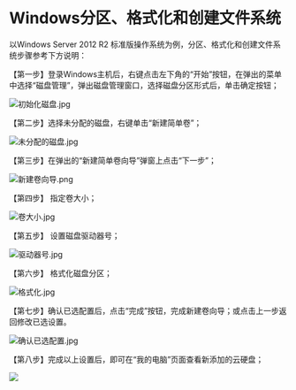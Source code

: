 # **Windows分区、格式化和创建文件系统**

以Windows Server 2012 R2 标准版操作系统为例，分区、格式化和创建文件系统步骤参考下方说明：

【第一步】登录Windows主机后，右键点击左下角的“开始”按钮，在弹出的菜单中选择“磁盘管理”，弹出磁盘管理窗口，选择磁盘分区形式后，单击确定按钮；

![初始化磁盘.jpg](https://img1.jcloudcs.com/cms/82930fdf-ae28-4e0f-b183-7d17f867902b20171020170227.jpg)

【第二步】选择未分配的磁盘，右键单击“新建简单卷”；

![未分配的磁盘.jpg](https://img1.jcloudcs.com/cms/8b0f8cd9-de79-49dc-b64c-dad011c3b09f20171020172632.jpg)

【第三步】在弹出的“新建简单卷向导”弹窗上点击“下一步”；

![新建卷向导.png](https://img1.jcloudcs.com/cms/4267e636-c2d8-4a5b-8573-fe8993ee3dcc20171020172642.png)

【第四步】 指定卷大小；

![卷大小.jpg](https://img1.jcloudcs.com/cms/face7550-2037-40d8-8066-29bcdc1d0da820171020172827.jpg)

【第五步】 设置磁盘驱动器号；

![驱动器号.jpg](https://img1.jcloudcs.com/cms/b741c588-66ae-4913-9d0a-fefda91a093b20171020172929.jpg)

【第六步】 格式化磁盘分区；

![格式化.jpg](https://img1.jcloudcs.com/cms/d606e0c4-6b3d-462d-a888-0c958020dcea20171020173159.jpg)

【第七步】确认已选配置后，点击“完成”按钮，完成新建卷向导；或点击上一步返回修改已选设置。

![确认已选配置.jpg](https://img1.jcloudcs.com/cms/283168bf-128b-4523-80f9-8f3e6d10f43620171020173430.jpg)

【第八步】完成以上设置后，即可在“我的电脑”页面查看新添加的云硬盘；

![](http://img1.jcloudcs.com/cms/c4431e60-a042-4f32-a5af-564b338af4e320170323113419.png)